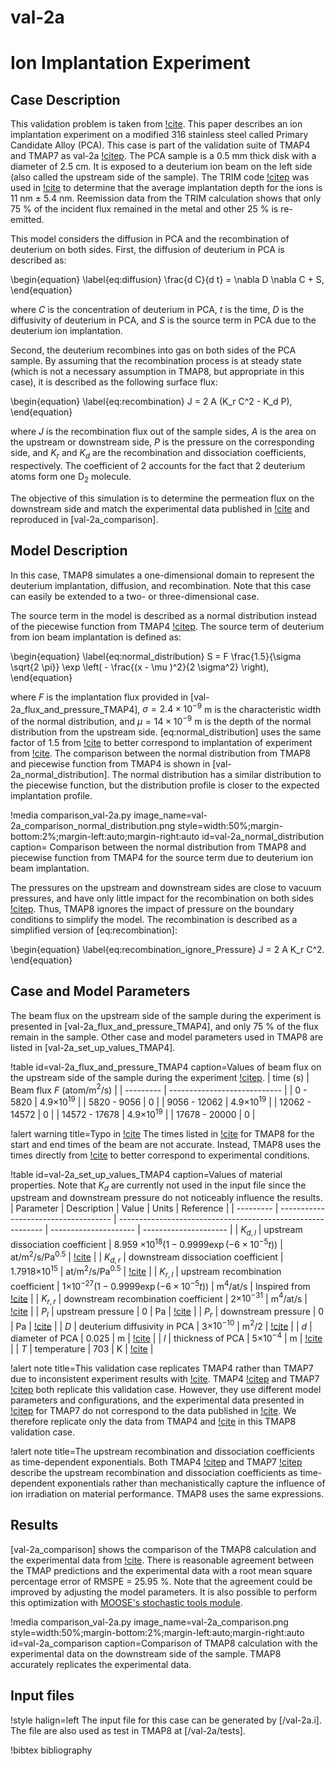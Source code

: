 # val-2a

# Ion Implantation Experiment

## Case Description

This validation problem is taken from [!cite](anderl1985tritium). This paper describes an ion implantation experiment on a modified 316 stainless steel called Primary Candidate Alloy (PCA). This case is part of the validation suite of TMAP4 and TMAP7 as val-2a [!citep](longhurst1992verification,ambrosek2008verification). The PCA sample is a 0.5 mm thick disk with a diameter of 2.5 cm. It is exposed to a deuterium ion beam on the left side (also called the upstream side of the sample). The TRIM code [!citep](biersack1982stopping) was used in [!cite](longhurst1992verification,ambrosek2008verification) to determine that the average implantation depth for the ions is 11 nm $\pm$ 5.4 nm. Reemission data from the TRIM calculation shows that only 75 % of the incident flux remained in the metal and other 25 % is re-emitted.

This model considers the diffusion in PCA and the recombination of deuterium on both sides. First, the diffusion of deuterium in PCA is described as:

\begin{equation} \label{eq:diffusion}
\frac{d C}{d t} = \nabla D \nabla C + S,
\end{equation}

where $C$ is the concentration of deuterium in PCA, $t$ is the time, $D$ is the diffusivity of deuterium in PCA, and $S$ is the source term in PCA due to the deuterium ion implantation.

Second, the deuterium recombines into gas on both sides of the PCA sample. By assuming that the recombination process is at steady state (which is not a necessary assumption in TMAP8, but appropriate in this case), it is described as the following surface flux:

\begin{equation} \label{eq:recombination}
J = 2 A (K_r C^2 - K_d P),
\end{equation}

where $J$ is the recombination flux out of the sample sides, $A$ is the area on the upstream or downstream side, $P$ is the pressure on the corresponding side, and $K_r$ and $K_d$ are the recombination and dissociation coefficients, respectively. The coefficient of 2 accounts for the fact that 2 deuterium atoms form one D$_2$ molecule.

The objective of this simulation is to determine the permeation flux on the downstream side and match the experimental data published in [!cite](anderl1985tritium) and reproduced in [val-2a_comparison].

## Model Description

In this case, TMAP8 simulates a one-dimensional domain to represent the deuterium implantation, diffusion, and recombination. Note that this case can easily be extended to a two- or three-dimensional case.

The source term in the model is described as a normal distribution instead of the piecewise function from TMAP4 [!citep](longhurst1992verification). The source term of deuterium from ion beam implantation is defined as:

\begin{equation} \label{eq:normal_distribution}
S = F \frac{1.5}{\sigma \sqrt{2 \pi}} \exp \left( - \frac{(x - \mu )^2}{2 \sigma^2} \right),
\end{equation}

where $F$ is the implantation flux provided in [val-2a_flux_and_pressure_TMAP4], $\sigma = 2.4 \times 10^{-9}$ m is the characteristic width of the normal distribution, and $\mu = 14 \times 10^{-9}$ m is the depth of the normal distribution from the upstream side. [eq:normal_distribution] uses the same factor of 1.5 from [!cite](longhurst1992verification) to better correspond to implantation of experiment from [!cite](anderl1985tritium). The comparison between the normal distribution from TMAP8 and piecewise function from TMAP4 is shown in [val-2a_normal_distribution]. The normal distribution has a similar distribution to the piecewise function, but the distribution profile is closer to the expected implantation profile.

!media comparison_val-2a.py
       image_name=val-2a_comparison_normal_distribution.png
       style=width:50%;margin-bottom:2%;margin-left:auto;margin-right:auto
       id=val-2a_normal_distribution
       caption= Comparison between the normal distribution from TMAP8 and piecewise function from TMAP4 for the source term due to deuterium ion beam implantation.

The pressures on the upstream and downstream sides are close to vacuum pressures, and have only little impact for the recombination on both sides [!citep](longhurst1992verification,ambrosek2008verification). Thus, TMAP8 ignores the impact of pressure on the boundary conditions to simplify the model. The recombination is described as a simplified version of [eq:recombination]:

\begin{equation} \label{eq:recombination_ignore_Pressure}
J = 2 A K_r C^2.
\end{equation}

## Case and Model Parameters

The beam flux on the upstream side of the sample during the experiment is presented in [val-2a_flux_and_pressure_TMAP4], and only 75 % of the flux remain in the sample. Other case and model parameters used in TMAP8 are listed in [val-2a_set_up_values_TMAP4].

!table id=val-2a_flux_and_pressure_TMAP4 caption=Values of beam flux on the upstream side of the sample during the experiment [!citep](anderl1985tritium,longhurst1992verification).
| time (s)      | Beam flux $F$ (atom/m$^2$/s)   |
| ---------     | ---------------------------- |
| 0 - 5820      | 4.9$\times 10^{19}$          |
| 5820 - 9056   | 0                            |
| 9056 - 12062  | 4.9$\times 10^{19}$          |
| 12062 - 14572 | 0                            |
| 14572 - 17678 | 4.9$\times 10^{19}$          |
| 17678 - 20000 | 0                            |

!alert warning title=Typo in [!cite](longhurst1992verification)
The times listed in [!cite](longhurst1992verification) for TMAP8 for the start and end times of the beam are not accurate. Instead, TMAP8 uses the times directly from [!cite](anderl1985tritium) to better correspond to experimental conditions.

!table id=val-2a_set_up_values_TMAP4 caption=Values of material properties. Note that $K_d$ are currently not used in the input file since the upstream and downstream pressure do not noticeably influence the results.
| Parameter | Description                          | Value                                                       | Units                 | Reference                 |
| --------- | ------------------------------------ | ----------------------------------------------------------- | --------------------- | --------------------- |
| $K_{d,l}$ | upstream dissociation coefficient    | 8.959 $\times 10^{18} (1-0.9999 \exp(-6 \times 10^{-5} t))$ | at/m$^2$/s/Pa$^{0.5}$ | [!cite](longhurst1992verification) |
| $K_{d,r}$ | downstream dissociation coefficient  | 1.7918$\times 10^{15}$                                      | at/m$^2$/s/Pa$^{0.5}$ | [!cite](longhurst1992verification) |
| $K_{r,l}$ | upstream recombination coefficient   | 1$\times 10^{-27} (1-0.9999 \exp(-6 \times 10^{-5} t))$     | m$^4$/at/s            | Inspired from [!cite](longhurst1992verification) |
| $K_{r,r}$ | downstream recombination coefficient | 2$\times 10^{-31}$                                          | m$^4$/at/s            | [!cite](anderl1985tritium) |
| $P_{l}$   | upstream pressure                    | 0                                                           | Pa                    | [!cite](anderl1985tritium) |
| $P_{r}$   | downstream pressure                  | 0                                                           | Pa                    | [!cite](anderl1985tritium) |
| $D$       | deuterium diffusivity in PCA         | 3$\times 10^{-10}$                                          | m$^2$/2               | [!cite](anderl1985tritium) |
| $d$       | diameter of PCA                      | 0.025                                                       | m                     | [!cite](anderl1985tritium) |
| $l$       | thickness of PCA                     | 5$\times 10^{-4}$                                           | m                     | [!cite](anderl1985tritium) |
| $T$       | temperature                          | 703                                                         | K                     | [!cite](anderl1985tritium) |


!alert note title=This validation case replicates TMAP4 rather than TMAP7 due to inconsistent experiment results with [!cite](anderl1985tritium).
TMAP4 [!citep](longhurst1992verification) and TMAP7 [!citep](ambrosek2008verification) both replicate this validation case. However, they use different model parameters and configurations, and the experimental data presented in [!citep](ambrosek2008verification) for TMAP7 do not correspond to the data published in [!cite](anderl1985tritium). We therefore replicate only the data from TMAP4 and [!cite](anderl1985tritium) in this TMAP8 validation case.

!alert note title=The upstream recombination and dissociation coefficients as time-dependent exponentials.
Both TMAP4 [!citep](longhurst1992verification) and TMAP7 [!citep](ambrosek2008verification) describe the upstream recombination and dissociation coefficients as time-dependent exponentials rather than mechanistically capture the influence of ion irradiation on material performance. TMAP8 uses the same expressions.

## Results

[val-2a_comparison] shows the comparison of the TMAP8 calculation and the experimental data from [!cite](anderl1985tritium). There is reasonable agreement between the TMAP predictions and the experimental data with a root mean square percentage error of RMSPE = 25.95 %. Note that the agreement could be improved by adjusting the model parameters. It is also possible to perform this optimization with [MOOSE's stochastic tools module](https://mooseframework.inl.gov/modules/stochastic_tools/index.html).

!media comparison_val-2a.py
       image_name=val-2a_comparison.png
       style=width:50%;margin-bottom:2%;margin-left:auto;margin-right:auto
       id=val-2a_comparison
       caption=Comparison of TMAP8 calculation with the experimental data on the downstream side of the sample. TMAP8 accurately replicates the experimental data.

## Input files

!style halign=left
The input file for this case can be generated by [/val-2a.i]. The file are also used as test in TMAP8 at [/val-2a/tests].

!bibtex bibliography

